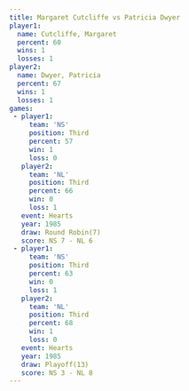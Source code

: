 ```yaml
---
title: Margaret Cutcliffe vs Patricia Dwyer
player1:                   
  name: Cutcliffe, Margaret
  percent: 60              
  wins: 1                  
  losses: 1                
player2:                   
  name: Dwyer, Patricia    
  percent: 67              
  wins: 1                  
  losses: 1                
games:
 - player1:         
     team: 'NS'     
     position: Third
     percent: 57    
     win: 1         
     loss: 0        
   player2:         
     team: 'NL'     
     position: Third
     percent: 66    
     win: 0         
     loss: 1        
   event: Hearts       
   year: 1985          
   draw: Round Robin(7)
   score: NS 7 - NL 6  
 - player1:         
     team: 'NS'     
     position: Third
     percent: 63    
     win: 0         
     loss: 1        
   player2:         
     team: 'NL'     
     position: Third
     percent: 68    
     win: 1         
     loss: 0        
   event: Hearts     
   year: 1985        
   draw: Playoff(13) 
   score: NS 3 - NL 8
---
```

